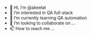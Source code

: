 - 👋 Hi, I’m @akeelat
- 👀 I’m interested in QA full-stack
- 🌱 I’m currently learning QA automation 
- 💞️ I’m looking to collaborate on ...
- 📫 How to reach me ...

<!---
akeelat/akeelat is a ✨ special ✨ repository because its `README.md` (this file) appears on your GitHub profile.
You can click the Preview link to take a look at your changes.
--->

